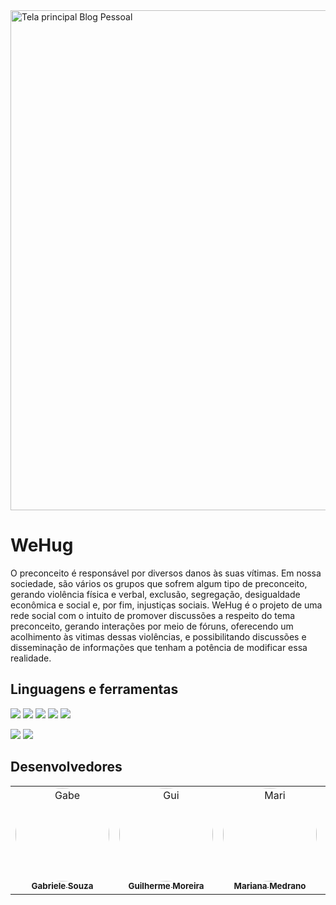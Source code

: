 <div>
 <img align=center src="https://i.imgur.com/2sIUQOL.png" alt="Tela principal Blog Pessoal" width="800">
</div>

<h1>WeHug</h1>
O preconceito é responsável por diversos danos às suas vítimas. Em nossa sociedade, são vários os grupos que sofrem algum tipo de preconceito, gerando violência física e verbal, exclusão, segregação, desigualdade econômica e social e, por fim, injustiças sociais.
WeHug é o projeto de uma rede social com o intuito de promover discussões a respeito do tema preconceito, gerando interações por meio de fóruns, oferecendo um acolhimento às vitimas dessas violências, e possibilitando discussões e disseminação de informações que tenham a potência de modificar essa realidade.


## Linguagens e ferramentas
<p>
  <img src="https://img.shields.io/badge/HTML5-E34F26?style=for-the-badge&logo=html5&logoColor=white" />
  <img src="https://img.shields.io/badge/CSS3-1572B6?style=for-the-badge&logo=css3&logoColor=white" />
  <img src="https://img.shields.io/badge/JavaScript-323330?style=for-the-badge&logo=javascript&logoColor=F7DF1E" />
  <img src="https://img.shields.io/badge/Angular-DD0031?style=for-the-badge&logo=angular&logoColor=white" />
  <img src="https://img.shields.io/badge/Bootstrap-563D7C?style=for-the-badge&logo=bootstrap&logoColor=white" />
</p>
<p>
    <img src="https://img.shields.io/badge/MySQL-00000F?style=for-the-badge&logo=mysql&logoColor=white" />
    <img src="https://img.shields.io/badge/Java-ED8B00?style=for-the-badge&logo=java&logoColor=white" />
</p>

## Desenvolvedores
<table>
  <tr>
    <td align="center"><a href="https://www.linkedin.com/in/souzagabriele/"><img style="border-radius: 60%;" src="https://share-cdn.picrew.me/shareImg/org/202112/263035_oI2DhidE.png" width="150px;" alt="Gabe"/><br /><sub><b>Gabriele Souza</b></sub></a><br /><a href="https://github.com/souzagabriele" title="Desenvolvedora web full stask Java jr."></a></td>
    <td align="center"><a href="https://www.linkedin.com/in/guilherme-moreira-souza/"><img style="border-radius: 60%;" src="https://share-cdn.picrew.me/shareImg/org/202112/263035_lEDvHmoI.png" width="150px;" alt="Gui"/><br /><sub><b>Guilherme Moreira</b></sub></a><br /><a href="https://github.com/moreiraguui" title="Desenvolvedor web full stask Java jr."></a></td> 
	  <td align="center"><a href="https://www.linkedin.com/in/marianamedrano/"><img style="border-radius: 60%;" src="https://share-cdn.picrew.me/shareImg/org/202112/263035_jUJIGJWB.png" width="150px;" alt="Mari"/><br /><sub><b>Mariana Medrano</b></sub></a><br /><a href="https://github.com/maremedrano" title="Desenvolvedora web full stask Java jr."></a></td> 
    <td align="center"><a href="https://www.linkedin.com/in/mayqop/"><img style="border-radius: 60%;" src="https://share-cdn.picrew.me/shareImg/org/202112/263035_HudmZgHZ.png" width="150px;" alt="Mayq"/><br /><sub><b>Mayquel de Oliveira</b></sub></a><br /><a href="https://github.com/MayqOlipe" title="Desenvolvedor web full stask Java jr."></a></td> 
    <td align="center"><a href="https://www.linkedin.com/in/rafaellasisantos/"><img style="border-radius: 60%;" src="https://share-cdn.picrew.me/shareImg/org/202112/263035_uLY1jMTR.png" width="150px;" alt="Rafa"/><br /><sub><b>Rafaella Silva</b></sub></a><br /><a href="https://github.com/santosrafaella" title="Desenvolvedora web full stask Java jr."></a></td> 
    <td align="center"><a href="https://www.linkedin.com/in/samuel-da-silva-12322b225/"><img style="border-radius: 60%;" src="https://share-cdn.picrew.me/shareImg/org/202112/263035_ax7bfunw.png" width="150px;" alt="Samuel"/><br /><sub><b>Samuel da Silva</b></sub></a><br /><a href="https://github.com/samuels-code" title="Desenvolvedor web full stask Java jr."></a></td> 

	  
</tr>
</table>
